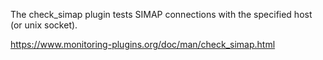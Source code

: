 The check_simap plugin tests SIMAP connections with the specified host (or unix socket).

   
https://www.monitoring-plugins.org/doc/man/check_simap.html